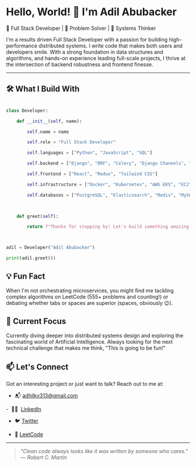 # Hello, World! 👋 I'm Adil Abubacker



🚀 Full Stack Developer | 🧠 Problem Solver | 🔧 Systems Thinker



I'm a results driven Full Stack Developer with a passion for building high-performance distributed systems. I write code that makes both users and developers smile. With a strong foundation in data structures and algorithms, and hands-on experience leading full-scale projects, I thrive at the intersection of backend robustness and frontend finesse.



---



## 🛠️ What I Build With



```python

class Developer:

    def __init__(self, name):

        self.name = name

        self.role = "Full Stack Developer"

        self.languages = ["Python", "JavaScript", "SQL"]

        self.backend = ["Django", "DRF", "Celery", "Django Channels", "WebSockets"]

        self.frontend = ["React", "Redux", "Tailwind CSS"]

        self.infrastructure = ["Docker", "Kubernetes", "AWS EKS", "EC2", "Kafka"]

        self.databases = ["PostgreSQL", "Elasticsearch", "Redis", "MySQL"]

        

    def greet(self):

        return f"Thanks for stopping by! Let's build something amazing together."



adil = Developer("Adil Abubacker")

print(adil.greet())

```



## 💡 Fun Fact



When I'm not orchestrating microservices, you might find me tackling complex algorithms on LeetCode (555+ problems and counting!) or debating whether tabs or spaces are superior (spaces, obviously 😉).





## 🧠 Current Focus



Currently diving deeper into distributed systems design and exploring the fascinating world of Artificial Intelligence. Always looking for the next technical challenge that makes me think, "This is going to be fun!"



## 📫 Let's Connect



Got an interesting project or just want to talk? Reach out to me at:



- 📬 adhilkv313@gmail.com

-  🧑‍💼  [LinkedIn](https://www.linkedin.com/in/adil-abubacker-a63598232)

- 🐦 [Twitter](https://x.com/Adhil_kv_)

- 🧠 [LeetCode](https://leetcode.com/adil_28p/)



---





>*"Clean code always looks like it was written by someone who cares." — Robert C. Martin*
